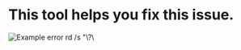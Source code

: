 # This tool helps you fix this issue.
![Example error](https://content.spiceworksstatic.com/service.community/p/post_images/0000160862/56fc4b2d/attached_image/folder.png)
rd /s "\\?\
